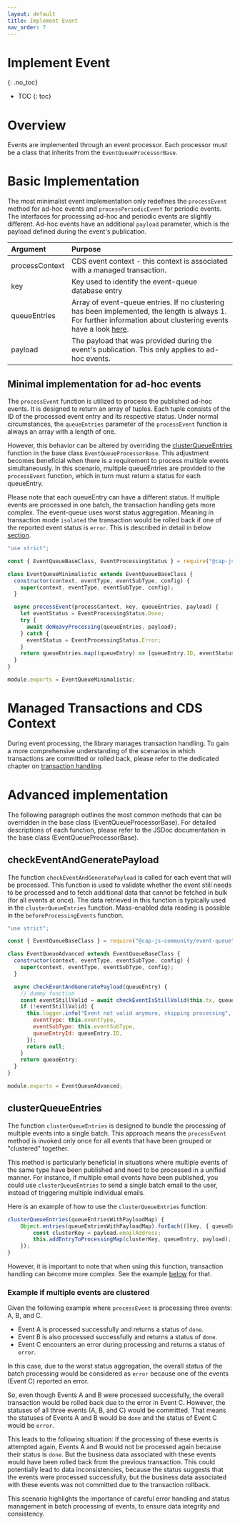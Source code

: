 ```yaml
---
layout: default
title: Implement Event
nav_order: 7
---
```


<!-- prettier-ignore-start -->
# Implement Event
{: .no_toc}
<!-- prettier-ignore-end -->

<!-- prettier-ignore -->
- TOC
{: toc}

# Overview

Events are implemented through an event processor. Each processor must be a class that inherits from the `EventQueueProcessorBase`.

# Basic Implementation

The most minimalist event implementation only redefines the `processEvent` method for ad-hoc events and
`processPeriodicEvent` for periodic events. The interfaces for processing ad-hoc and periodic events are slightly
different. Ad-hoc events have an additional `payload` parameter, which is the payload defined during the event's
publication.

| Argument       | Purpose                                                                                                                                                                                |
| :------------- | :------------------------------------------------------------------------------------------------------------------------------------------------------------------------------------- |
| processContext | CDS event context - this context is associated with a managed transaction.                                                                                                             |
| key            | Key used to identify the event-queue database entry                                                                                                                                    |
| queueEntries   | Array of event-queue entries. If no clustering has been implemented, the length is always 1. For further information about clustering events have a look [here](#clusterqueueentries). |
| payload        | The payload that was provided during the event's publication. This only applies to ad-hoc events.                                                                                      |

## Minimal implementation for ad-hoc events

The `processEvent` function is utilized to process the published ad-hoc events. It is designed to
return an array of tuples. Each tuple consists of the ID of the processed event entry and its respective status.
Under normal circumstances, the `queueEntries` parameter of the `processEvent` function is always an array with a length of one.

However, this behavior can be altered by overriding the [clusterQueueEntries](#clusterqueueentries)
function in the base class `EventQueueProcessorBase`. This adjustment becomes beneficial when
there is a requirement to process multiple events simultaneously. In this scenario, multiple
queueEntries are provided to the `processEvent` function, which in turn must return a status for
each queueEntry.

Please note that each queueEntry can have a different status. If multiple events are processed in
one batch, the transaction handling gets more complex. The event-queue uses worst status aggregation.
Meaning in transaction mode `isolated` the transaction would be rolled back if one of the reported event status is `error`.
This is described in detail in below [section](#example-if-multiple-events-are-clustered).

```js
"use strict";

const { EventQueueBaseClass, EventProcessingStatus } = require("@cap-js-community/event-queue");

class EventQueueMinimalistic extends EventQueueBaseClass {
  constructor(context, eventType, eventSubType, config) {
    super(context, eventType, eventSubType, config);
  }

  async processEvent(processContext, key, queueEntries, payload) {
    let eventStatus = EventProcessingStatus.Done;
    try {
      await doHeavyProcessing(queueEntries, payload);
    } catch {
      eventStatus = EventProcessingStatus.Error;
    }
    return queueEntries.map((queueEntry) => [queueEntry.ID, eventStatus]);
  }
}

module.exports = EventQueueMinimalistic;
```

# Managed Transactions and CDS Context

During event processing, the library manages transaction handling. To gain a more comprehensive understanding of the
scenarios in which transactions are committed or rolled back, please refer to the dedicated chapter on
[transaction handling](/event-queue/transaction-handling).

# Advanced implementation

The following paragraph outlines the most common methods that can be overridden in the base class (EventQueueProcessorBase).
For detailed descriptions of each function, please refer to the JSDoc documentation in the base class (EventQueueProcessorBase).

## checkEventAndGeneratePayload

The function `checkEventAndGeneratePayload` is called for each event that will be processed. This function is used to
validate whether the event still needs to be processed and to fetch additional data that cannot be fetched in bulk
(for all events at once). The data retrieved in this function is typically used in the `clusterQueueEntries` function.
Mass-enabled data reading is possible in the `beforeProcessingEvents` function.

```js
"use strict";

const { EventQueueBaseClass } = require("@cap-js-community/event-queue");

class EventQueueAdvanced extends EventQueueBaseClass {
  constructor(context, eventType, eventSubType, config) {
    super(context, eventType, eventSubType, config);
  }

  async checkEventAndGeneratePayload(queueEntry) {
    // dummy function
    const eventStillValid = await checkEventIsStillValid(this.tx, queueEntry.payload);
    if (!eventStillValid) {
      this.logger.info("Event not valid anymore, skipping processing", {
        eventType: this.eventType,
        eventSubType: this.eventSubType,
        queueEntryId: queueEntry.ID,
      });
      return null;
    }
    return queueEntry;
  }
}

module.exports = EventQueueAdvanced;
```

## clusterQueueEntries

The function `clusterQueueEntries` is designed to bundle the processing of multiple events into a single batch. This
approach means the `processEvent` method is invoked only once for all events that have been grouped or "clustered" together.

This method is particularly beneficial in situations where multiple events of the same type have been published and need to be
processed in a unified manner. For instance, if multiple email events have been published, you could use
`clusterQueueEntries` to send a single batch email to the user, instead of triggering multiple individual emails.

Here is an example of how to use the `clusterQueueEntries` function:

```js
clusterQueueEntries(queueEntriesWithPayloadMap) {
    Object.entries(queueEntriesWithPayloadMap).forEach(([key, { queueEntry, payload }]) => {
        const clusterKey = payload.emailAddress;
        this.addEntryToProcessingMap(clusterKey, queueEntry, payload);
    });
}
```

However, it is important to note that when using this function, transaction handling can become more complex. See the
example [below](#example-if-multiple-events-are-clustered) for that.

### Example if multiple events are clustered

Given the following example where `processEvent` is processing three events: A, B, and C.

- Event A is processed successfully and returns a status of `done`.
- Event B is also processed successfully and returns a status of `done`.
- Event C encounters an error during processing and returns a status of `error`.

In this case, due to the worst status aggregation, the overall status of the batch processing would be considered as
`error` because one of the events (Event C) reported an error.

So, even though Events A and B were processed successfully, the overall transaction would be rolled back due to the
error in Event C. However, the statuses of all three events (A, B, and C) would be committed. That means the statuses of
Events A and B would be `done` and the status of Event C would be `error`.

This leads to the following situation: If the processing of these events is attempted again, Events A and B would
not be processed again because their status is `done`. But the business data associated with these events would have
been rolled back from the previous transaction. This could potentially lead to data inconsistencies, because the status
suggests that the events were processed successfully, but the business data associated with these events was not
committed due to the transaction rollback.

This scenario highlights the importance of careful error handling and status management in batch processing of events, to
ensure data integrity and consistency.
